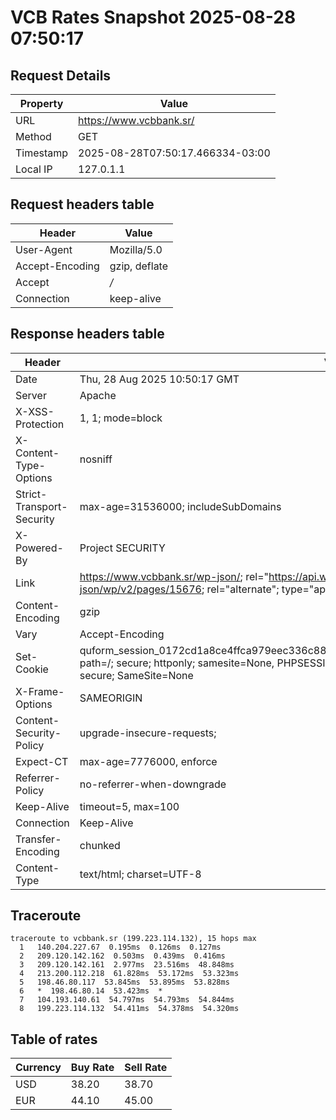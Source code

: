 # VCB Rates Snapshot 2025-08-28 07:50:17
## Request Details

| Property | Value |
|----------|-------|
| URL | https://www.vcbbank.sr/ |
| Method | GET |
| Timestamp | 2025-08-28T07:50:17.466334-03:00 |
| Local IP | 127.0.1.1 |
    
## Request headers table

| Header | Value |
|--------|-------|
| User-Agent | Mozilla/5.0 |
| Accept-Encoding | gzip, deflate |
| Accept | */* |
| Connection | keep-alive |

    
## Response headers table
| Header | Value |
|--------|-------|
| Date | Thu, 28 Aug 2025 10:50:17 GMT |
| Server | Apache |
| X-XSS-Protection | 1, 1; mode=block |
| X-Content-Type-Options | nosniff |
| Strict-Transport-Security | max-age=31536000; includeSubDomains |
| X-Powered-By | Project SECURITY |
| Link | <https://www.vcbbank.sr/wp-json/>; rel="https://api.w.org/", <https://www.vcbbank.sr/wp-json/wp/v2/pages/15676>; rel="alternate"; type="application/json", <https://www.vcbbank.sr/>; rel=shortlink |
| Content-Encoding | gzip |
| Vary | Accept-Encoding |
| Set-Cookie | quform_session_0172cd1a8ce4ffca979eec336c8836d5=3hYqPTLpGepiiGjLiaCDhiKBXD1Y2v6YTOlTLwkO; path=/; secure; httponly; samesite=None, PHPSESSID=717fd6214f10f9383f27907dae722c78; path=/; secure; SameSite=None |
| X-Frame-Options | SAMEORIGIN |
| Content-Security-Policy | upgrade-insecure-requests; |
| Expect-CT | max-age=7776000, enforce |
| Referrer-Policy | no-referrer-when-downgrade |
| Keep-Alive | timeout=5, max=100 |
| Connection | Keep-Alive |
| Transfer-Encoding | chunked |
| Content-Type | text/html; charset=UTF-8 |

## Traceroute 

```
traceroute to vcbbank.sr (199.223.114.132), 15 hops max
  1   140.204.227.67  0.195ms  0.126ms  0.127ms 
  2   209.120.142.162  0.503ms  0.439ms  0.416ms 
  3   209.120.142.161  2.977ms  23.516ms  48.848ms 
  4   213.200.112.218  61.828ms  53.172ms  53.323ms 
  5   198.46.80.117  53.845ms  53.895ms  53.828ms 
  6   *  198.46.80.14  53.423ms  * 
  7   104.193.140.61  54.797ms  54.793ms  54.844ms 
  8   199.223.114.132  54.411ms  54.378ms  54.320ms 

```


## Table of rates

| Currency | Buy Rate | Sell Rate |
|----------|----------|-----------|
| USD | 38.20 | 38.70 |
| EUR | 44.10 | 45.00 |
